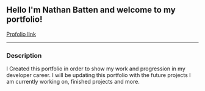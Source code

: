 ## Hello I'm Nathan Batten and welcome to my portfolio!
[Profolio link](https://BatoonNS.github.io)

---

### Description
I Created this portfolio in order to show my work and progression in my developer career. I will be updating this portfolio with the future projects I am currently working on, finished projects and more. 

